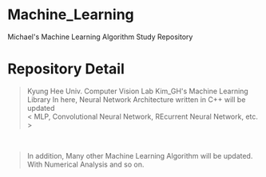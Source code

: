 # Machine_Learning
Michael's Machine Learning Algorithm Study Repository

# Repository Detail 
> Kyung Hee Univ. Computer Vision Lab Kim_GH's Machine Learning Library
> In here, Neural Network Architecture written in C++ will be updated
> <br>
> < MLP, Convolutional Neural Network, REcurrent Neural Network, etc. >

<br>

> In addition, Many other Machine Learning Algorithm will be updated.
> With Numerical Analysis and so on.
